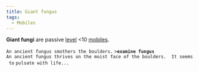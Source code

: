 ```yaml
---
title: Giant fungus
tags:
  - Mobiles
---
```

**Giant fungi** are passive [level](level "wikilink") \<10
[mobiles](mobile "wikilink").

`An ancient fungus smothers the boulders.`
`>`**`examine fungus`**
`An ancient fungus thrives on the moist face of the boulders.  It seems to`
`pulsate with life...`
